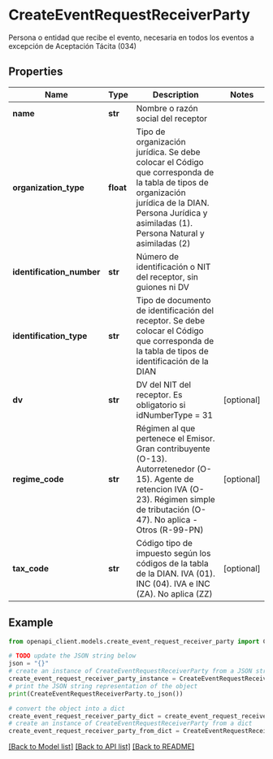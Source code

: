 # CreateEventRequestReceiverParty

Persona o entidad que recibe el evento, necesaria en todos los eventos a excepción de Aceptación Tácita (034)

## Properties

Name | Type | Description | Notes
------------ | ------------- | ------------- | -------------
**name** | **str** | Nombre o razón social del receptor | 
**organization_type** | **float** | Tipo de organización jurídica. Se debe colocar el Código que corresponda de la tabla de tipos de organización jurídica de la DIAN. Persona Jurídica y asimiladas (1). Persona Natural y asimiladas (2) | 
**identification_number** | **str** | Número de identificación o NIT del receptor, sin guiones ni DV | 
**identification_type** | **str** | Tipo de documento de identificación del receptor. Se debe colocar el Código que corresponda de la tabla de tipos de identificación de la DIAN | 
**dv** | **str** | DV del NIT del receptor. Es obligatorio si idNumberType &#x3D; 31 | [optional] 
**regime_code** | **str** | Régimen al que pertenece el Emisor. Gran contribuyente (O-13). Autorretenedor (O-15). Agente de retencion IVA (O-23). Régimen simple de tributación (O-47). No aplica - Otros (R-99-PN) | [optional] 
**tax_code** | **str** | Código tipo de impuesto según los códigos de la tabla de la DIAN. IVA (01). INC (04). IVA e INC (ZA). No aplica (ZZ) | [optional] 

## Example

```python
from openapi_client.models.create_event_request_receiver_party import CreateEventRequestReceiverParty

# TODO update the JSON string below
json = "{}"
# create an instance of CreateEventRequestReceiverParty from a JSON string
create_event_request_receiver_party_instance = CreateEventRequestReceiverParty.from_json(json)
# print the JSON string representation of the object
print(CreateEventRequestReceiverParty.to_json())

# convert the object into a dict
create_event_request_receiver_party_dict = create_event_request_receiver_party_instance.to_dict()
# create an instance of CreateEventRequestReceiverParty from a dict
create_event_request_receiver_party_from_dict = CreateEventRequestReceiverParty.from_dict(create_event_request_receiver_party_dict)
```
[[Back to Model list]](../README.md#documentation-for-models) [[Back to API list]](../README.md#documentation-for-api-endpoints) [[Back to README]](../README.md)


